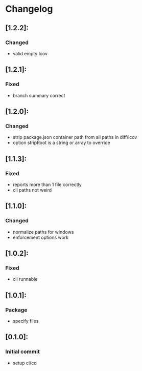 # Changelog

## [1.2.2]:
 ### Changed
   - valid empty lcov

## [1.2.1]:
 ### Fixed
   - branch summary correct

## [1.2.0]:
 ### Changed
   - strip package.json container path from all paths in diff/lcov
   - option stripRoot is a string or array to override

## [1.1.3]:
 ### Fixed
   - reports more than 1 file correctly
   - cli paths not weird

## [1.1.0]:
 ### Changed
   - normalize paths for windows
   - enforcement options work

## [1.0.2]:
 ### Fixed
   - cli runnable

## [1.0.1]:
 ### Package
   - specify files

## [0.1.0]:
 ### Initial commit
   - setup ci/cd
